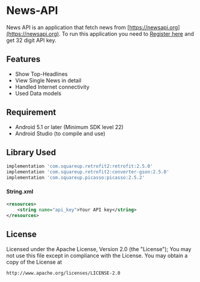 # News-API
News API is an application that fetch news from [https://newsapi.org](https://newsapi.org). To run this application you need to [Register here](https://newsapi.org/register) and get 32 digit API key.

## Features
- Show Top-Headlines
- View Single News in detail
- Handled Internet connectivity
- Used Data models

## Requirement
- Android 5.1 or later (Minimum SDK level 22)
- Android Studio (to compile and use)

## Library Used
```gradle
implementation 'com.squareup.retrofit2:retrofit:2.5.0'
implementation 'com.squareup.retrofit2:converter-gson:2.5.0'
implementation 'com.squareup.picasso:picasso:2.5.2'
```
#### String.xml
```xml
<resources>
    <string name="api_key">Your API key</string>
</resources>
```


## License
Licensed under the Apache License, Version 2.0 (the "License");
You may not use this file except in compliance with the License.
You may obtain a copy of the License at

    http://www.apache.org/licenses/LICENSE-2.0
